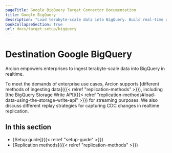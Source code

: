 ```yaml
---
pageTitle: Google BigQuery Target Connector Documentation
title: Google BigQuery
description: "Load terabyte-scale data into BigQuery. Build real-time data streams for real-time analytics and accelerate your business with Arcion BigQuery connector."
bookCollapseSection: true
url: docs/target-setup/bigquery
---
```


# Destination Google BigQuery
Arcion empowers enterprises to ingest terabyte-scale data into BigQuery in realtime.

To meet the demands of enterprise use cases, Arcion supports [different methods of ingesting data]({{< relref "replication-methods" >}}), including [the BigQuery Storage Write API]({{< relref "replication-methods#load-data-using-the-storage-write-api" >}}) for streaming purposes. We also discuss different replay strategies for capturing CDC changes in realtime replication.

## In this section

- [Setup guide]({{< relref "setup-guide" >}})
- [Replication methods]({{< relref "replication-methods" >}})